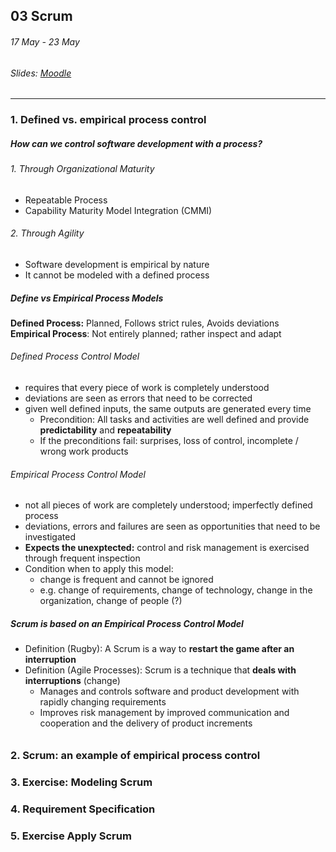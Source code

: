 ## 03 Scrum

###### 17 May - 23 May

###### Slides: [Moodle](https://www.moodle.tum.de/mod/resource/view.php?id=581034)

---

### 1. Defined vs. empirical process control

##### How can we control software development with a process?

###### 1. Through Organizational Maturity

* Repeatable Process
* Capability Maturity Model Integration \(CMMI\)

###### 2. Through Agility

* Software development is empirical by nature
* It cannot be modeled with a defined process

##### Define vs Empirical Process Models

**Defined Process:** Planned, Follows strict rules, Avoids deviations  
**Empirical Process**: Not entirely planned; rather inspect and adapt

###### Defined Process Control Model

* requires that every piece of work is completely understood
* deviations are seen as errors that need to be corrected
* given well defined inputs, the same outputs are generated every time
  * Precondition: All tasks and activities are well defined and provide **predictability** and **repeatability**
  * If the preconditions fail: surprises, loss of control, incomplete / wrong work products

###### Empirical Process Control Model

* not all pieces of work are completely understood; imperfectly defined process
* deviations, errors and failures are seen as opportunities that need to be investigated
* **Expects the unexptected:** control and risk management is exercised through frequent inspection
* Condition when to apply this model:
  * change is frequent and cannot be ignored
  * e.g. change of requirements, change of technology, change in the organization, change of people \(?\)

##### Scrum is based on an Empirical Process Control Model

* Definition \(Rugby\):  A Scrum is a way to **restart the game after an interruption**
* Definition \(Agile Processes\):  Scrum is a technique that **deals with interruptions** \(change\)
  * Manages and controls software and product development with rapidly changing requirements
  * Improves risk management by improved communication and cooperation and the delivery of product increments

###### 

### 2. Scrum: an example of empirical process control

### 3. Exercise: Modeling Scrum

### 4. Requirement Specification

### 5. Exercise Apply Scrum



